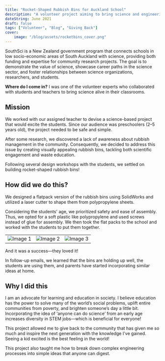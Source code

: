 ```yaml
---
title: "Rocket-Shaped Rubbish Bins for Auckland School"
description: "A volunteer project aiming to bring science and engineering to life in low socio-economic schools of Auckland."
dateString: June 2021
draft: false
tags: ["Volunteer", "Blog", "Giving Back"]
cover:
    image: "/blog/assets/rocketbins_cover.png"
---
```


SouthSci is a New Zealand government program that connects schools in low socio-economic areas of South Auckland with science, providing both funding and expertise for community research projects. The goal is to demonstrate the value of science, showcase career paths in the science sector, and foster relationships between science organizations, researchers, and students.

**Where do I come in?** I was one of the volunteer experts who collaborated with students and teachers to bring science alive in their classrooms.

## Mission

We worked with our assigned teacher to devise a science-based project that would excite the students. Since our audience was preschoolers (2–5 years old), the project needed to be safe and simple.

After some research, we discovered a lack of awareness about rubbish management in the community. Consequently, we decided to address this issue by creating visually appealing rubbish bins, tackling both scientific engagement and waste education.

Following several design workshops with the students, we settled on building rocket-shaped rubbish bins!

## How did we do this?

We designed a flatpack version of the rubbish bins using SolidWorks and utilized a laser cutter to shape them from polypropylene sheets.

Considering the students' age, we prioritized safety and ease of assembly. Thus, we opted for a soft plastic like polypropylene and used screws instead of glue for assembly. We then took the flat packs to the school and worked with the students to put them together.

| | | |
|--|--|--|
| ![Image 1](/blog/assets/rocketbins_1.png) | ![Image 2](/blog/assets/rocketbins_2.png) | ![Image 3](/blog/assets/rocketbins_3.png) |

And it was a success—they loved it!

In follow-up emails, we learned that the bins are holding up well, the students are using them, and parents have started incorporating similar ideas at home.

## Why I did this

I am an advocate for learning and education in society. I believe education has the power to solve many of the world’s social problems, uplift entire communities from poverty, and brighten someone’s day a little bit. Incorporating the idea of ‘anyone can do science’ from an early age increases diversity in STEM jobs—which is beneficial for everyone!

This project allowed me to give back to the community that has given me so much and inspire the next generation with the knowledge I've gained. Seeing a kid excited is the best feeling in the world!

This project also taught me how to break down complex engineering processes into simple ideas that anyone can digest.
